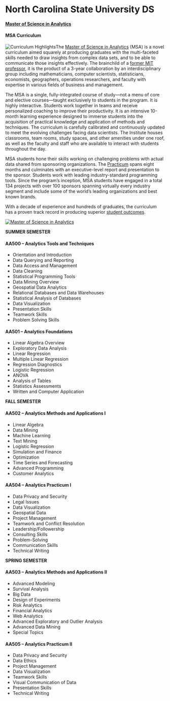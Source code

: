 # North Carolina State University DS

#### [Master of Science in Analytics](https://analytics.ncsu.edu/?page_id=123)



#### MSA Curriculum

![Curriculum Highlights](https://analytics.ncsu.edu/images/curriculum_highlights.png)The [Master of Science in Analytics](https://analytics.ncsu.edu/?page_id=1799) \(MSA\) is a novel curriculum aimed squarely at producing graduates with the multi-faceted skills needed to draw insights from complex data sets, and to be able to communicate those insights effectively. The brainchild of a [former MIT professor](https://analytics.ncsu.edu/?page_id=7), it is the product of a 3-year collaboration by an interdisciplinary group including mathematicians, computer scientists, statisticians, economists, geographers, operations researchers, and faculty with expertise in various fields of business and management.

The MSA is a single, fully-integrated course of study—not a menu of core and elective courses—taught exclusively to students in the program. It is highly interactive. Students work together in teams and receive personalized coaching to improve their productivity. It is an intensive 10-month learning experience designed to immerse students into the acquisition of practical knowledge and application of methods and techniques. The curriculum is carefully calibrated and continuously updated to meet the evolving challenges facing data scientists. The Institute houses classrooms, team rooms, study spaces, and other amenities under one roof, as well as the faculty and staff who are available to interact with students throughout the day.

MSA students hone their skills working on challenging problems with actual data shared from sponsoring organizations. The [Practicum](https://analytics.ncsu.edu/?page_id=2874) spans eight months and culminates with an executive-level report and presentation to the sponsor. Students work with leading industry-standard programming tools. Since the program’s inception, MSA students have engaged in a total 134 projects with over 100 sponsors spanning virtually every industry segment and include some of the world’s leading organizations and best known brands.

With a decade of experience and hundreds of graduates, the curriculum has a proven track record in producing superior [student outcomes](https://analytics.ncsu.edu/?page_id=248).

[![Master of Science in Analytics](https://analytics.ncsu.edu/images/curriculum_map.png)](https://analytics.ncsu.edu/reports/curriculum_map.pdf)

**SUMMER SEMESTER**

#### AA500 – Analytics Tools and Techniques

* Orientation and Introduction
* Data Querying and Reporting
* Data Access and Management
* Data Cleaning
* Statistical Programming Tools
* Data Mining Overview
* Geospatial Data Analytics
* Relational Databases and Data Warehouses
* Statistical Analysis of Databases
* Data Visualization
* Presentation Skills
* Teamwork Skills
* Problem Solving Skills

#### AA501 – Analytics Foundations

* Linear Algebra Overview
* Exploratory Data Analysis
* Linear Regression
* Multiple Linear Regression
* Regression Diagnostics
* Logistic Regression
* ANOVA
* Analysis of Tables
* Statistics Assessments
* Written and Computer Application

**FALL SEMESTER**

#### AA502 – Analytics Methods and Applications I

* Linear Algebra
* Data Mining
* Machine Learning
* Text Mining
* Logistic Regression
* Simulation and Finance
* Optimization
* Time Series and Forecasting
* Advanced Programming
* Customer Analytics

#### AA504 – Analytics Practicum I

* Data Privacy and Security
* Legal Issues
* Data Visualization
* Geospatial Data
* Project Management
* Teamwork and Conflict Resolution
* Leadership/Followership
* Consulting Skills
* Problem-Solving
* Communication Skills
* Technical Writing

**SPRING SEMESTER**

#### AA503 – Analytics Methods and Applications II

* Advanced Modeling
* Survival Analysis
* Big Data
* Design of Experiments
* Risk Analytics
* Financial Analytics
* Web Analytics
* Advanced Exploratory and Outlier Analysis
* Advanced Data Mining
* Special Topics

#### AA505 – Analytics Practicum II

* Data Privacy and Security
* Data Ethics
* Project Management
* Data Visualization
* Teamwork Skills
* Visual Communication of Data
* Presentation Skills
* Technical Writing


